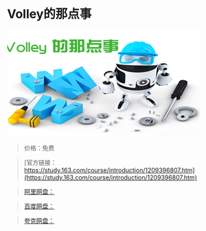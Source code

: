 # Volley的那点事

![img](../../../assets/study163/free/e7840101711b4eccbd17f9b31dfe12e4.png)

> 价格：免费

> [官方链接：https://study.163.com/course/introduction/1209396807.htm](https://study.163.com/course/introduction/1209396807.htm)

> [阿里网盘：]()

> [百度网盘：]()

> [夸克网盘：]()
